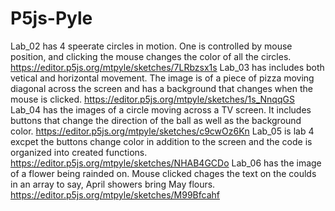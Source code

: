 # P5js-Pyle
Lab_02 has 4 speerate circles in motion. One is controlled by mouse position, and clicking the mouse changes the color of all the circles. https://editor.p5js.org/mtpyle/sketches/7LRbzsx1s
Lab_03 has includes both vetical and horizontal movement. The image is of a piece of pizza moving diagonal across the screen and has a background that changes when the mouse is clicked. https://editor.p5js.org/mtpyle/sketches/1s_NnqqGS
Lab_04 has the images of a circle moving across a TV screen. It includes buttons that change the direction of the ball as well as the background color. https://editor.p5js.org/mtpyle/sketches/c9cwOz6Kn
Lab_05 is lab 4 excpet the buttons change color in addition to the screen and the code is organized into created functions. https://editor.p5js.org/mtpyle/sketches/NHAB4GCDo
Lab_06 has the image of a flower being rainded on. Mouse clicked chages the text on the coulds in an array to say, April showers bring May flours. https://editor.p5js.org/mtpyle/sketches/M99Bfcahf
